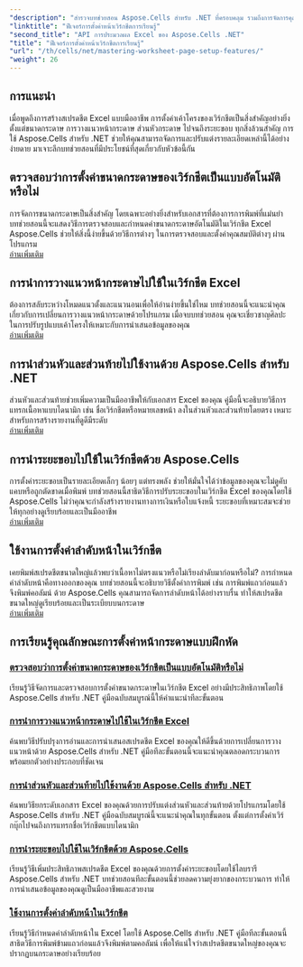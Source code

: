 ```yaml
---
"description": "สำรวจบทช่วยสอน Aspose.Cells สำหรับ .NET ที่ครอบคลุม รวมถึงการจัดการคุณลักษณะการตั้งค่าหน้าเวิร์กชีต เช่น ขนาดกระดาษ ทิศทาง ส่วนหัว ระยะขอบ และอื่นๆ อีกมากมาย"
"linktitle": "ฟีเจอร์การตั้งค่าหน้าเวิร์กชีตการเรียนรู้"
"second_title": "API การประมวลผล Excel ของ Aspose.Cells .NET"
"title": "ฟีเจอร์การตั้งค่าหน้าเวิร์กชีตการเรียนรู้"
"url": "/th/cells/net/mastering-worksheet-page-setup-features/"
"weight": 26
---
```


## การแนะนำ

เมื่อพูดถึงการสร้างสเปรดชีต Excel แบบมืออาชีพ การตั้งค่าเค้าโครงของเวิร์กชีตเป็นสิ่งสำคัญอย่างยิ่ง ตั้งแต่ขนาดกระดาษ การวางแนวหน้ากระดาษ ส่วนหัวกระดาษ ไปจนถึงระยะขอบ ทุกสิ่งล้วนสำคัญ การใช้ Aspose.Cells สำหรับ .NET ช่วยให้คุณสามารถจัดการและปรับแต่งรายละเอียดเหล่านี้ได้อย่างง่ายดาย มาเจาะลึกบทช่วยสอนที่มีประโยชน์ที่สุดเกี่ยวกับหัวข้อนี้กัน

## ตรวจสอบว่าการตั้งค่าขนาดกระดาษของเวิร์กชีตเป็นแบบอัตโนมัติหรือไม่  
การจัดการขนาดกระดาษเป็นสิ่งสำคัญ โดยเฉพาะอย่างยิ่งสำหรับเอกสารที่ต้องการการพิมพ์ที่แม่นยำ บทช่วยสอนนี้จะแสดงวิธีการตรวจสอบและกำหนดค่าขนาดกระดาษอัตโนมัติในเวิร์กชีต Excel Aspose.Cells ช่วยให้สิ่งนี้ง่ายขึ้นด้วยวิธีการต่างๆ ในการตรวจสอบและตั้งค่าคุณสมบัติต่างๆ ผ่านโปรแกรม  
[อ่านเพิ่มเติม](./check-if-paper-size-settings/)

## การนำการวางแนวหน้ากระดาษไปใช้ในเวิร์กชีต Excel  
ต้องการสลับระหว่างโหมดแนวตั้งและแนวนอนเพื่อให้อ่านง่ายขึ้นใช่ไหม บทช่วยสอนนี้จะแนะนำคุณเกี่ยวกับการเปลี่ยนการวางแนวหน้ากระดาษด้วยโปรแกรม เมื่อจบบทช่วยสอน คุณจะเชี่ยวชาญศิลปะในการปรับรูปแบบเค้าโครงให้เหมาะกับการนำเสนอข้อมูลของคุณ  
[อ่านเพิ่มเติม](./implement-page-orientation-in-excel-worksheet/)

## การนำส่วนหัวและส่วนท้ายไปใช้งานด้วย Aspose.Cells สำหรับ .NET  
ส่วนหัวและส่วนท้ายช่วยเพิ่มความเป็นมืออาชีพให้กับเอกสาร Excel ของคุณ คู่มือนี้จะอธิบายวิธีการแทรกเนื้อหาแบบไดนามิก เช่น ชื่อเวิร์กชีตหรือหมายเลขหน้า ลงในส่วนหัวและส่วนท้ายโดยตรง เหมาะสำหรับการสร้างรายงานที่ดูดีมีระดับ  
[อ่านเพิ่มเติม](./implement-header-footer/)

## การนำระยะขอบไปใช้ในเวิร์กชีตด้วย Aspose.Cells  

การตั้งค่าระยะขอบเป็นรายละเอียดเล็กๆ น้อยๆ แต่ทรงพลัง ช่วยให้มั่นใจได้ว่าข้อมูลของคุณจะไม่ดูคับแคบหรือถูกตัดขาดเมื่อพิมพ์ บทช่วยสอนนี้สาธิตวิธีการปรับระยะขอบในเวิร์กชีต Excel ของคุณโดยใช้ Aspose.Cells ไม่ว่าคุณจะกำลังสร้างรายงานทางการเงินหรือใบแจ้งหนี้ ระยะขอบที่เหมาะสมจะช่วยให้ทุกอย่างดูเรียบร้อยและเป็นมืออาชีพ  
[อ่านเพิ่มเติม](./implement-margins-in-worksheet/)

## ใช้งานการตั้งค่าลำดับหน้าในเวิร์กชีต  

เคยพิมพ์สเปรดชีตขนาดใหญ่แล้วพบว่าเนื้อหาไม่ตรงแนวหรือไม่เรียงลำดับมาก่อนหรือไม่? การกำหนดค่าลำดับหน้าคือทางออกของคุณ บทช่วยสอนนี้จะอธิบายวิธีตั้งค่าการพิมพ์ เช่น การพิมพ์แถวก่อนแล้วจึงพิมพ์คอลัมน์ ด้วย Aspose.Cells คุณสามารถจัดการลำดับหน้าได้อย่างราบรื่น ทำให้สเปรดชีตขนาดใหญ่ดูเรียบร้อยและเป็นระเบียบบนกระดาษ  
[อ่านเพิ่มเติม](./implement-page-order-settings/)


## การเรียนรู้คุณลักษณะการตั้งค่าหน้ากระดาษแบบฝึกหัด
### [ตรวจสอบว่าการตั้งค่าขนาดกระดาษของเวิร์กชีตเป็นแบบอัตโนมัติหรือไม่](./check-if-paper-size-settings/)
เรียนรู้วิธีจัดการและตรวจสอบการตั้งค่าขนาดกระดาษในเวิร์กชีต Excel อย่างมีประสิทธิภาพโดยใช้ Aspose.Cells สำหรับ .NET คู่มือฉบับสมบูรณ์นี้ให้คำแนะนำทีละขั้นตอน
### [การนำการวางแนวหน้ากระดาษไปใช้ในเวิร์กชีต Excel](./implement-page-orientation-in-excel-worksheet/)
ค้นพบวิธีปรับปรุงการอ่านและการนำเสนอสเปรดชีต Excel ของคุณให้ดีขึ้นด้วยการเปลี่ยนการวางแนวหน้าด้วย Aspose.Cells สำหรับ .NET คู่มือทีละขั้นตอนนี้จะแนะนำคุณตลอดกระบวนการ พร้อมยกตัวอย่างประกอบที่ชัดเจน
### [การนำส่วนหัวและส่วนท้ายไปใช้งานด้วย Aspose.Cells สำหรับ .NET](./implement-header-footer/)
ค้นพบวิธียกระดับเอกสาร Excel ของคุณด้วยการปรับแต่งส่วนหัวและส่วนท้ายด้วยโปรแกรมโดยใช้ Aspose.Cells สำหรับ .NET คู่มือฉบับสมบูรณ์นี้จะแนะนำคุณในทุกขั้นตอน ตั้งแต่การตั้งค่าเวิร์กบุ๊กไปจนถึงการแทรกชื่อเวิร์กชีตแบบไดนามิก
### [การนำระยะขอบไปใช้ในเวิร์กชีตด้วย Aspose.Cells](./implement-margins-in-worksheet/)
เรียนรู้วิธีเพิ่มประสิทธิภาพสเปรดชีต Excel ของคุณด้วยการตั้งค่าระยะขอบโดยใช้ไลบรารี Aspose.Cells สำหรับ .NET บทช่วยสอนทีละขั้นตอนนี้ช่วยลดความยุ่งยากของกระบวนการ ทำให้การนำเสนอข้อมูลของคุณดูเป็นมืออาชีพและสวยงาม
### [ใช้งานการตั้งค่าลำดับหน้าในเวิร์กชีต](./implement-page-order-settings/)
เรียนรู้วิธีกำหนดค่าลำดับหน้าใน Excel โดยใช้ Aspose.Cells สำหรับ .NET คู่มือทีละขั้นตอนนี้สาธิตวิธีการพิมพ์ข้ามแถวก่อนแล้วจึงพิมพ์ตามคอลัมน์ เพื่อให้แน่ใจว่าสเปรดชีตขนาดใหญ่ของคุณจะปรากฏบนกระดาษอย่างเรียบร้อย